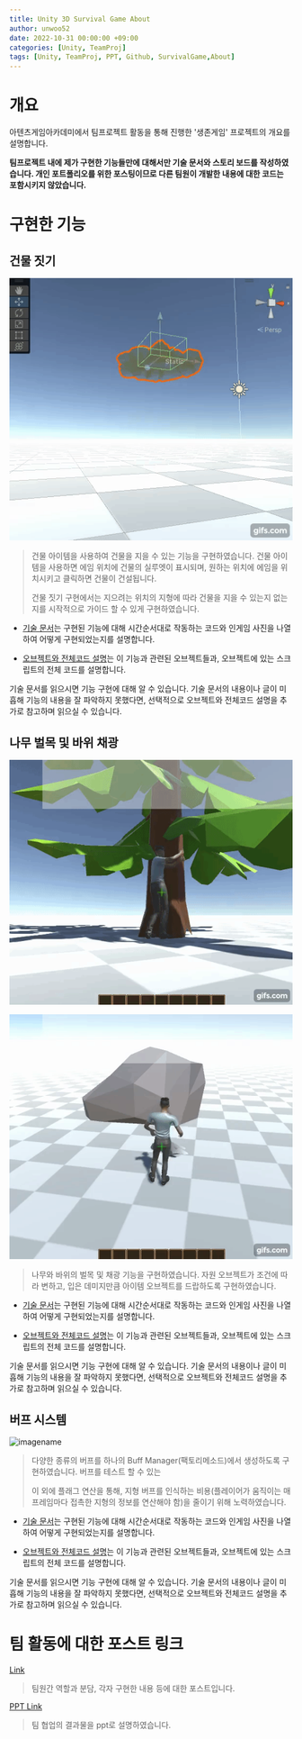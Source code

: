 ```yaml
---
title: Unity 3D Survival Game About
author: unwoo52
date: 2022-10-31 00:00:00 +09:00
categories: [Unity, TeamProj]
tags: [Unity, TeamProj, PPT, Github, SurvivalGame,About]
---
```


# 개요

아텐츠게임아카데미에서 팀프로젝트 활동을 통해 진행한 '생존게임' 프로젝트의 개요를 설명합니다.

**팀프로젝트 내에 제가 구현한 기능들만에 대해서만 기술 문서와 스토리 보드를 작성하였습니다. 개인 포트폴리오를 위한 포스팅이므로 다른 팀원이 개발한 내용에 대한 코드는 포함시키지 않았습니다.**

# 구현한 기능

## 건물 짓기

![imagename](/assets/image/Project/TeamProject/SurvivalProjectAboud/004.gif)

> 건물 아이템을 사용하여 건물을 지을 수 있는 기능을 구현하였습니다. 건물 아이템을 사용하면 에임 위치에 건물의 실루엣이 표시되며, 원하는 위치에 에임을 위치시키고 클릭하면 건물이 건설됩니다.
> 
> 건물 짓기 구현에서는 지으려는 위치의 지형에 따라 건물을 지을 수 있는지 없는지를 시작적으로 가이드 할 수 있게 구현하였습니다.

- [기술 문서](https://unwoo52.github.io/posts/Team-Project-%EA%B1%B4%EB%AC%BC-%EC%95%84%EC%9D%B4%ED%85%9C-%EC%84%A4%EC%B9%98-%EA%B8%B0%EB%8A%A5-%EA%B8%B0%EC%88%A0-%EB%AC%B8%EC%84%9C/)는 구현된 기능에 대해 시간순서대로 작동하는 코드와 인게임 사진을 나열하여 어떻게 구현되었는지를 설명합니다.

- [오브젝트와 전체코드 설명](https://unwoo52.github.io/posts/Team-Project-Buff-%EA%B8%B0%EB%8A%A5-%EC%98%A4%EB%B8%8C%EC%A0%9D%ED%8A%B8%EC%99%80-%EC%A0%84%EC%B2%B4%EC%BD%94%EB%93%9C-%EC%84%A4%EB%AA%85/)는 이 기능과 관련된 오브젝트들과, 오브젝트에 있는 스크립트의 전체 코드를 설명합니다.

기술 문서를 읽으시면 기능 구현에 대해 알 수 있습니다. 기술 문서의 내용이나 글이 미흡해 기능의 내용을 잘 파악하지 못했다면, 선택적으로 오브젝트와 전체코드 설명을 추가로 참고하며 읽으실 수 있습니다.

## 나무 벌목 및 바위 채광

![imagename](/assets/image/Project/TeamProject/SurvivalProjectAboud/001.gif)

![imagename](/assets/image/Project/TeamProject/SurvivalProjectAboud/001-1.gif)

> 나무와 바위의 벌목 및 채광 기능을 구현하였습니다. 자원 오브젝트가 조건에 따라 변하고, 입은 데미지만큼 아이템 오브젝트를 드랍하도록 구현하였습니다.

- [기술 문서](https://unwoo52.github.io/posts/Team-Project-%EC%B1%84%EA%B4%91-%EB%B0%8F-%EB%B2%8C%EB%AA%A9-%EA%B8%B0%EB%8A%A5-%EA%B8%B0%EC%88%A0-%EB%AC%B8%EC%84%9C/)는 구현된 기능에 대해 시간순서대로 작동하는 코드와 인게임 사진을 나열하여 어떻게 구현되었는지를 설명합니다.

- [오브젝트와 전체코드 설명](https://unwoo52.github.io/posts/Team-Project-%EC%B1%84%EA%B4%91-%EB%B0%8F-%EB%B2%8C%EB%AA%A9-%EA%B8%B0%EB%8A%A5-%EC%98%A4%EB%B8%8C%EC%A0%9D%ED%8A%B8%EC%99%80-%EC%A0%84%EC%B2%B4%EC%BD%94%EB%93%9C-%EC%84%A4%EB%AA%85/)는 이 기능과 관련된 오브젝트들과, 오브젝트에 있는 스크립트의 전체 코드를 설명합니다.

기술 문서를 읽으시면 기능 구현에 대해 알 수 있습니다. 기술 문서의 내용이나 글이 미흡해 기능의 내용을 잘 파악하지 못했다면, 선택적으로 오브젝트와 전체코드 설명을 추가로 참고하며 읽으실 수 있습니다.

## 버프 시스템

![imagename](/assets/image/Project/TeamProject/SurvivalProjectAboud/000.gif)

> 다양한 종류의 버프를 하나의 Buff Manager(팩토리메소드)에서 생성하도록 구현하였습니다. 버프를 테스트 할 수 있는
>
> 이 외에 플래그 연산을 통해, 지형 버프를 인식하는 비용(플레이어가 움직이는 매 프레임마다 접촉한 지형의 정보를 연산해야 함)을 줄이기 위해 노력하였습니다.


- [기술 문서](https://unwoo52.github.io/posts/Team-Project-Buff-%EA%B8%B0%EB%8A%A5-%EA%B8%B0%EC%88%A0-%EB%AC%B8%EC%84%9C/)는 구현된 기능에 대해 시간순서대로 작동하는 코드와 인게임 사진을 나열하여 어떻게 구현되었는지를 설명합니다.

- [오브젝트와 전체코드 설명](https://unwoo52.github.io/posts/Team-Project-Buff-%EA%B8%B0%EB%8A%A5-%EC%98%A4%EB%B8%8C%EC%A0%9D%ED%8A%B8%EC%99%80-%EC%A0%84%EC%B2%B4%EC%BD%94%EB%93%9C-%EC%84%A4%EB%AA%85/)는 이 기능과 관련된 오브젝트들과, 오브젝트에 있는 스크립트의 전체 코드를 설명합니다.

기술 문서를 읽으시면 기능 구현에 대해 알 수 있습니다. 기술 문서의 내용이나 글이 미흡해 기능의 내용을 잘 파악하지 못했다면, 선택적으로 오브젝트와 전체코드 설명을 추가로 참고하며 읽으실 수 있습니다.

# 팀 활동에 대한 포스트 링크

[Link](https://unwoo52.github.io/posts/Team-Project-About/)

> 팀원간 역할과 분담, 각자 구현한 내용 등에 대한 포스트입니다.

[PPT Link](https://unwoo52.github.io/posts/Team-Project-PPT/)

> 팀 협업의 결과물을 ppt로 설명하였습니다.
